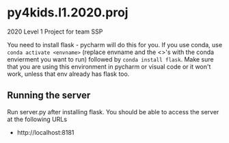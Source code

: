 # py4kids.l1.2020.proj
2020 Level 1 Project for team SSP

You need to install flask - pycharm will do this for you. If you use conda, use 
```conda activate <envname>``` (replace envname and the <>'s with the conda envierment you want to run) followed by ```conda install flask```. 
Make sure that you are using this environment in pycharm or visual code or it won't work, unless that env already has flask too. 


## Running the server 
Run server.py after installing flask. You should be able to access the server at the following 
URLs

* http://localhost:8181 
